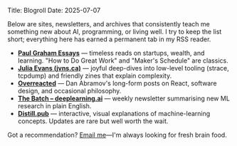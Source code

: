 Title: Blogroll
Date: 2025-07-07

Below are sites, newsletters, and archives that consistently teach me something new about AI, programming, or living well.  I try to keep the list short; everything here has earned a permanent tab in my RSS reader.

* **[Paul Graham Essays](http://www.paulgraham.com/)** — timeless reads on startups, wealth, and learning.  "How to Do Great Work" and "Maker's Schedule" are classics.
* **[Julia Evans (jvns.ca)](https://jvns.ca/)** — joyful deep-dives into low-level tooling (strace, tcpdump) and friendly zines that explain complexity.
* **[Overreacted](https://overreacted.io/)** — Dan Abramov's long-form posts on React, software design, and occasional philosophy.
* **[The Batch – deeplearning.ai](https://www.deeplearning.ai/thebatch/)** — weekly newsletter summarising new ML research in plain English.
* **[Distill.pub](https://distill.pub/)** — interactive, visual explanations of machine-learning concepts.  Updates are rare but well worth the wait.

Got a recommendation? [Email me](/say-hi/)—I'm always looking for fresh brain food. 